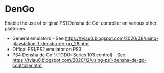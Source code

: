# DenGo
Enable the use of original PS1 Densha de Go! controller on various other platforms
* General emulators - See https://tylau0.blogspot.com/2020/08/using-playstation-1-densha-de-go_28.html
* Offical PS1/PS2 emulator on PS3
* PS4 Densha de Go!! (TODO: Series 103 control) - See https://tylau0.blogspot.com/2020/12/using-ps1-densha-de-go-controller.html
